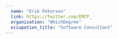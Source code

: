 ```yaml
---
  name: "Erik Peterson"
  link: https://twitter.com/EMCP_
  organization: "WhichDegree"
  occupation_title: "Software Consultant"
---
```

